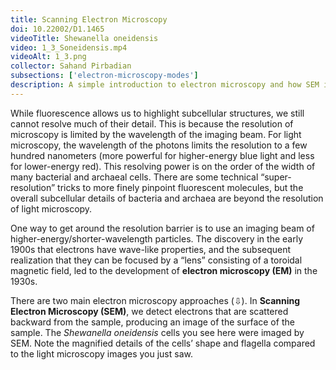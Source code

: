 ```yaml
---
title: Scanning Electron Microscopy
doi: 10.22002/D1.1465
videoTitle: Shewanella oneidensis
video: 1_3_Soneidensis.mp4
videoAlt: 1_3.png
collector: Sahand Pirbadian
subsections: ['electron-microscopy-modes']
description: A simple introduction to electron microscopy and how SEM is used to image the surfaces of archaea and bacteria like Shewanella oneidensis
---
```


While fluorescence allows us to highlight subcellular structures, we still cannot resolve much of their detail. This is because the resolution of microscopy is limited by the wavelength of the imaging beam. For light microscopy, the wavelength of the photons limits the resolution to a few hundred nanometers (more powerful for higher-energy blue light and less for lower-energy red). This resolving power is on the order of the width of many bacterial and archaeal cells. There are some technical “super-resolution” tricks to more finely pinpoint fluorescent molecules, but the overall subcellular details of bacteria and archaea are beyond the resolution of light microscopy.

One way to get around the resolution barrier is to use an imaging beam of higher-energy/shorter-wavelength particles. The discovery in the early 1900s that electrons have wave-like properties, and the subsequent realization that they can be focused by a “lens” consisting of a toroidal magnetic field, led to the development of **electron microscopy (EM)** in the 1930s.

There are two main electron microscopy approaches (⇩). In **Scanning Electron Microscopy (SEM)**, we detect electrons that are scattered backward from the sample, producing an image of the surface of the sample. The *Shewanella oneidensis* cells you see here were imaged by SEM. Note the magnified details of the cells’ shape and flagella compared to the light microscopy images you just saw.

